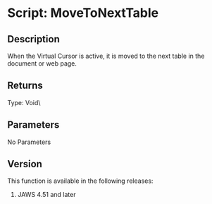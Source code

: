 # Script: MoveToNextTable

## Description

When the Virtual Cursor is active, it is moved to the next table in the
document or web page.

## Returns

Type: Void\

## Parameters

No Parameters

## Version

This function is available in the following releases:

1.  JAWS 4.51 and later
